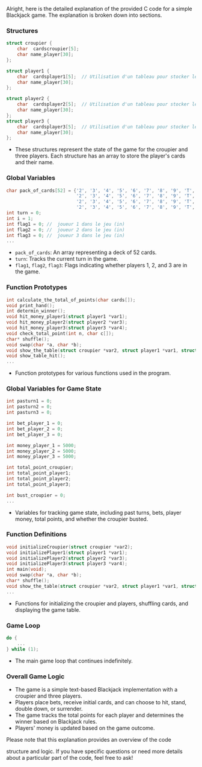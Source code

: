 Alright, here is the detailed explanation of the provided C code for a simple Blackjack game. The explanation is broken down into sections.

### Structures
```c
struct croupier { 
    char  cardscroupier[5];
    char name_player[30]; 
}; 

struct player1 { 
    char  cardsplayer1[5];  // Utilisation d'un tableau pour stocker les cartes du joueur 1
    char name_player[30]; 
}; 

struct player2 { 
    char  cardsplayer2[5];  // Utilisation d'un tableau pour stocker les cartes du joueur 2
    char name_player[30]; 
}; 
struct player3 { 
    char  cardsplayer3[5];  // Utilisation d'un tableau pour stocker les cartes du joueur 2
    char name_player[30]; 
};
```
- These structures represent the state of the game for the croupier and three players. Each structure has an array to store the player's cards and their name.

### Global Variables
```c
char pack_of_cards[52] = {'2', '3', '4', '5', '6', '7', '8', '9', 'T', 'J', 'Q', 'K', 'A',
                          '2', '3', '4', '5', '6', '7', '8', '9', 'T', 'J', 'Q', 'K', 'A',
                          '2', '3', '4', '5', '6', '7', '8', '9', 'T', 'J', 'Q', 'K', 'A',
                          '2', '3', '4', '5', '6', '7', '8', '9', 'T', 'J', 'Q', 'K', 'A'};
int turn = 0;
int i = 1;
int flag1 = 0; //  joueur 1 dans le jeu (in)
int flag2 = 0; //  joueur 2 dans le jeu (in)
int flag3 = 0; //  joueur 3 dans le jeu (in)
...
```
- `pack_of_cards`: An array representing a deck of 52 cards.
- `turn`: Tracks the current turn in the game.
- `flag1`, `flag2`, `flag3`: Flags indicating whether players 1, 2, and 3 are in the game.

### Function Prototypes
```c
int calculate_the_total_of_points(char cards[]);
void print_hand();
int determin_winner();
void hit_money_player1(struct player1 *var1);
void hit_money_player2(struct player2 *var3);
void hit_money_player3(struct player3 *var4);
void check_total_point(int n, char c[]);
char* shuffle();
void swap(char *a, char *b);
void show_the_table(struct croupier *var2, struct player1 *var1, struct player2 *var3, struct player3 *var4);
void show_table_hit();
...
```
- Function prototypes for various functions used in the program.

### Global Variables for Game State
```c
int pasturn1 = 0;
int pasturn2 = 0;
int pasturn3 = 0;

int bet_player_1 = 0;
int bet_player_2 = 0;
int bet_player_3 = 0;

int money_player_1 = 5000;
int money_player_2 = 5000;
int money_player_3 = 5000;

int total_point_croupier;
int total_point_player1;
int total_point_player2;
int total_point_player3;

int bust_croupier = 0;
...
```
- Variables for tracking game state, including past turns, bets, player money, total points, and whether the croupier busted.

### Function Definitions
```c
void initializeCroupier(struct croupier *var2);
void initializePlayer1(struct player1 *var1);
void initializePlayer2(struct player2 *var3);
void initializePlayer3(struct player3 *var4);
int main(void);
void swap(char *a, char *b);
char* shuffle();
void show_the_table(struct croupier *var2, struct player1 *var1, struct player2 *var3, struct player3 *var4);
...
```
- Functions for initializing the croupier and players, shuffling cards, and displaying the game table.

### Game Loop
```c
do {
    ...
} while (1);
```
- The main game loop that continues indefinitely.

### Overall Game Logic
- The game is a simple text-based Blackjack implementation with a croupier and three players.
- Players place bets, receive initial cards, and can choose to hit, stand, double down, or surrender.
- The game tracks the total points for each player and determines the winner based on Blackjack rules.
- Players' money is updated based on the game outcome.

Please note that this explanation provides an overview of the code

 structure and logic. If you have specific questions or need more details about a particular part of the code, feel free to ask!
